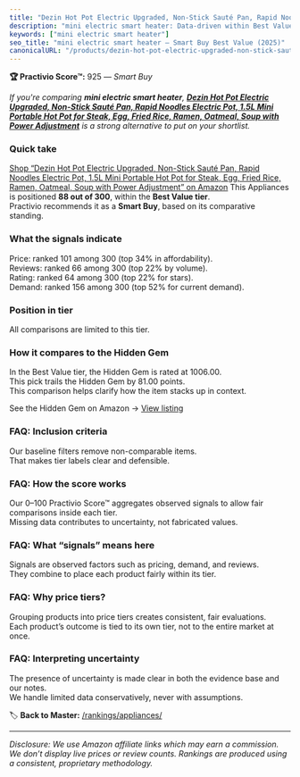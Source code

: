 ```yaml
---
title: "Dezin Hot Pot Electric Upgraded, Non-Stick Sauté Pan, Rapid Noodles Electric Pot, 1.5L Mini Portable Hot Pot for Steak, Egg, Fried Rice, Ramen, Oatmeal, Soup with Power Adjustment"
description: "mini electric smart heater: Data-driven within Best Value ranking using the Practivio Score™. Positioned by quality, value, demand, findability, momentum."
keywords: ["mini electric smart heater"]
seo_title: "mini electric smart heater — Smart Buy Best Value (2025)"
canonicalURL: "/products/dezin-hot-pot-electric-upgraded-non-stick-saute-pan-rapid-noodles-electric-pot-15l-mini-portable-hot-pot-for-steak-egg-fried-rice-ramen-oatmeal-soup-with-power-adjustment-B07T2H3G4S/"
---
```


**🏆 Practivio Score™:** 925 — _Smart Buy_


*If you're comparing **mini electric smart heater**, **[Dezin Hot Pot Electric Upgraded, Non-Stick Sauté Pan, Rapid Noodles Electric Pot, 1.5L Mini Portable Hot Pot for Steak, Egg, Fried Rice, Ramen, Oatmeal, Soup with Power Adjustment](https://www.amazon.com/dp/B07T2H3G4S?tag=practivio-20)** is a strong alternative to put on your shortlist.*
### Quick take
[Shop “Dezin Hot Pot Electric Upgraded, Non-Stick Sauté Pan, Rapid Noodles Electric Pot, 1.5L Mini Portable Hot Pot for Steak, Egg, Fried Rice, Ramen, Oatmeal, Soup with Power Adjustment” on Amazon](https://www.amazon.com/dp/B07T2H3G4S?tag=practivio-20)
This Appliances is positioned **88 out of 300**, within the **Best Value tier**.  
Practivio recommends it as a **Smart Buy**, based on its comparative standing.

### What the signals indicate
Price: ranked 101 among 300 (top 34% in affordability).  
Reviews: ranked 66 among 300 (top 22% by volume).  
Rating: ranked 64 among 300 (top 22% for stars).  
Demand: ranked 156 among 300 (top 52% for current demand).

### Position in tier
All comparisons are limited to this tier.

### How it compares to the Hidden Gem
In the Best Value tier, the Hidden Gem is rated at 1006.00.  
This pick trails the Hidden Gem by 81.00 points.  
This comparison helps clarify how the item stacks up in context.  

See the Hidden Gem on Amazon → [View listing](https://www.amazon.com/dp/B0764HS4SL?tag=practivio-20)

### FAQ: Inclusion criteria
Our baseline filters remove non-comparable items.  
That makes tier labels clear and defensible.

### FAQ: How the score works
Our 0–100 Practivio Score™ aggregates observed signals to allow fair comparisons inside each tier.  
Missing data contributes to uncertainty, not fabricated values.

### FAQ: What “signals” means here
Signals are observed factors such as pricing, demand, and reviews.  
They combine to place each product fairly within its tier.

### FAQ: Why price tiers?
Grouping products into price tiers creates consistent, fair evaluations.  
Each product’s outcome is tied to its own tier, not to the entire market at once.

### FAQ: Interpreting uncertainty
The presence of uncertainty is made clear in both the evidence base and our notes.  
We handle limited data conservatively, never with assumptions.


🏷️ **Back to Master:** [/rankings/appliances/](/rankings/appliances/)

---
_Disclosure: We use Amazon affiliate links which may earn a commission. We don’t display live prices or review counts. Rankings are produced using a consistent, proprietary methodology._
